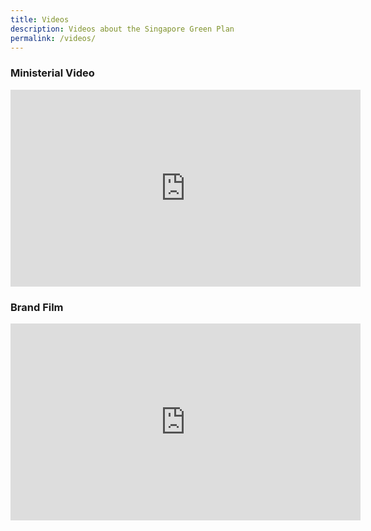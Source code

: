 ```yaml
---
title: Videos
description: Videos about the Singapore Green Plan  
permalink: /videos/
---
```


### Ministerial Video
<div class="bp-youtube">

<iframe width="560" height="315" src="https://www.youtube.com/embed/oNFeOl7pW9s" title="YouTube video player" frameborder="0" allow="accelerometer; clipboard-write; encrypted-media; gyroscope; picture-in-picture" allowfullscreen></iframe>

</div>

### Brand Film
<div class="bp-youtube">

<iframe width="560" height="315" src="https://www.youtube.com/embed/nrFxTglhBQY" title="YouTube video player" frameborder="0" allow="accelerometer; clipboard-write; encrypted-media; gyroscope; picture-in-picture" allowfullscreen></iframe>
  
</div>
